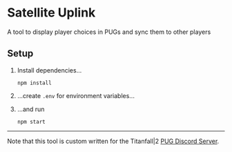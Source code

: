 # Satellite Uplink

A tool to display player choices in PUGs and sync them to other players

## Setup

1. Install dependencies...
   ```
   npm install
   ```

2. ...create `.env` for environment variables...

3. ...and run

   ```
   npm start
   ```

***

Note that this tool is custom written for the Titanfall|2 [PUG Discord Server](https://discord.gg/3ZfgDGD).
